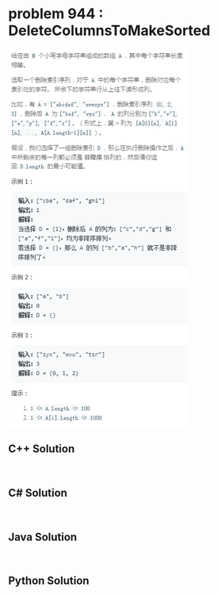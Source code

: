 
# problem 944 : DeleteColumnsToMakeSorted

<img src="https://github.com/Peefy/PeefyLeetCode/blob/master/doc/901-1000/944.DeleteColumnsToMakeSorted/problem.png"/>

## C++ Solution

```c++



```

## C# Solution

```csharp



```

## Java Solution

```java



```

## Python Solution

```python



```






